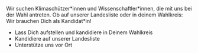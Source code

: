 Wir suchen Klimaschützer\*innen und Wissenschaftler\*innen, die mit uns bei der Wahl antreten. Ob auf unserer Landesliste oder in deinem Wahlkreis: Wir brauchen Dich als Kandidat\*in!

- Lass Dich aufstellen und kandidiere in Deinem Wahlkreis
- Kandidiere auf unserer Landesliste
- Unterstütze uns vor Ort
